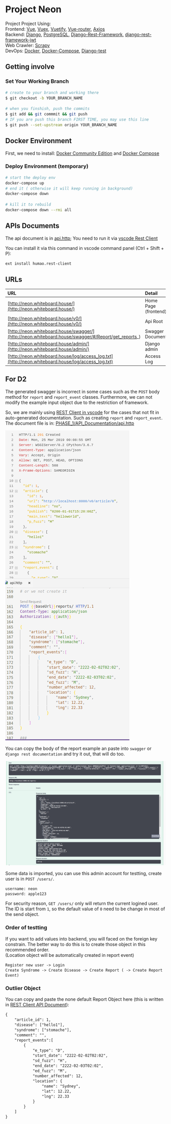 # Project Neon

Project Project Using:  
Frontend:
[Vue](https://cn.vuejs.org/v2/guide/),
[Vuex](https://vuex.vuejs.org/guide/),
[Vuetify](https://vuetifyjs.com/en/getting-started/quick-start),
[Vue-router](https://router.vuejs.org/),
[Axios](https://cn.vuejs.org/v2/cookbook/using-axios-to-consume-apis.html)  
Backend:
[Django](https://docs.djangoproject.com/en/2.1/),
[PostgreSQL](https://www.postgresql.org/),
[Django-Rest-Framework](http://www.django-rest-framework.org/tutorial/quickstart/),
[django-rest-framework-jwt](https://github.com/GetBlimp/django-rest-framework-jwt)  
Web Crawler:
[Scrapy](http://doc.scrapy.org/en/latest/intro/tutorial.html)  
DevOps:
[Docker](https://www.docker.com/),
[Docker-Compose](https://docs.docker.com/compose/),
[Django-test](https://docs.djangoproject.com/en/2.1/topics/testing/overview/)

## Getting involve

### Set Your Working Branch

```bash
# create to your branch and working there
$ git checkout -b YOUR_BRANCH_NAME

# when you finshish, push the commits
$ git add && git commmit && git push
# IF you are push this branch FIRST TIME, you may use this line
$ git push --set-upstream origin YOUR_BRANCH_NAME
```

## Docker Environment

First, we need to install:
[Docker Community Edition](https://docs.docker.com/install/#releases)
and
[Docker Compose](https://docs.docker.com/compose/install/#install-compose)

### Deploy Environment (temporary)

```bash 
# start the deploy env 
docker-compose up 
# end it ( otherwise it will keep running in background)
docker-compose down 

# kill it to rebuild 
docker-compose down --rmi all

```

## APIs Documents

The api document is in [api.http](./api.http); You need to run it via [vscode Rest Client](https://marketplace.visualstudio.com/items?itemName=humao.rest-client)

You can install it via this command in vscode command panel (Ctrl + Shift + P):

```bash
ext install humao.rest-client
```

## URLs

| URL                                                                                                 | Detail               |
| :-------------------------------------------------------------------------------------------------- | :------------------- |
| [http://neon.whiteboard.house/](http://neon.whiteboard.house/)                                      | Home Page (frontend) |
| [http://neon.whiteboard.house/v0/](http://neon.whiteboard.house/v0/)                                | Api Root             |
| [http://neon.whiteboard.house/swagger/](http://neon.whiteboard.house/swagger/#/Report/get_reports_) | Swagger Documents    |
| [http://neon.whiteboard.house/admin/](http://neon.whiteboard.house/admin/)                          | Django admin         |
| [http://neon.whiteboard.house/log/access_log.txt](http://neon.whiteboard.house/log/access_log.txt)  | Access Log           |

## For D2

The generated swagger is incorrect in some cases such as the `POST` body method for `report` and `report_event` classes. Furthermore, we can not modify the example input object due to the restriction of framework.  

So, we are mainly using [REST Client in vscode](https://marketplace.visualstudio.com/items?itemName=humao.rest-client) for the cases that not fit in auto-generated documentation. Such as creating `report` and `report_event`.
The document file is in: [PHASE_1/API_Documentation/api.http](PHASE_1/API_Documentation/api.http)

![create report](img/report.png)

You can copy the body of the report example an paste into `swagger` or `django rest documentation` and try it out, that will do too.

![swagger creation](img/swagger.png)

Some data is imported, you can use this admin account for testting, create user is in `POST /users/`.

```
username: neon
password: apple123
```

For security reason, `GET /users/` only will return the current logined user. The ID is start from `1`, so the default value of `0` need to be change in most of the send object.

### Order of testting

If you want to add values into backend, you will faced on the foreign key constrain. The better way to do this is to create those object in this recommended order.  
(Location object will be automatically created in report event)

```
Register new user -> Login 
Create Syndrome -> Create Disease -> Create Report ( -> Create Report Event)
```

### Outlier Object

You can copy and paste the none default Report Object here (this is written in [REST Client API Document](PHASE_1/API_Documentation/api.http)):

```
{
    "article_id": 1,
    "disease": ["hello1"],
    "syndrome": ["stomache"],
    "comment": "",
    "report_events":[
        {
            "e_type": "D",
            "start_date": "2222-02-02T02:02",
            "sd_fuzz": "H",
            "end_date": "2222-02-03T02:02",
            "ed_fuzz": "M",
            "number_affected": 12,
            "location": {
                "name": "Sydney",
                "lat": 12.22,
                "lng": 22.33
            }
        }
    ]
}
```